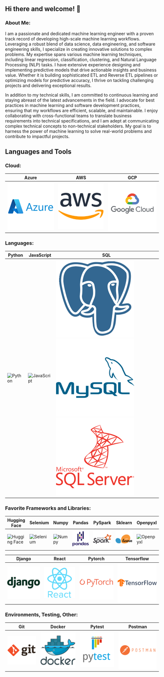 ## Hi there and welcome! 👋

### About Me:
I am a passionate and dedicated machine learning engineer with a proven track record of developing high-scale machine learning workflows. Leveraging a robust blend of data science, data engineering, and software engineering skills, I specialize in creating innovative solutions to complex problems. My expertise spans various machine learning techniques, including linear regression, classification, clustering, and Natural Language Processing (NLP) tasks. I have extensive experience designing and implementing predictive models that drive actionable insights and business value. Whether it is building sophisticated ETL and Reverse ETL pipelines or optimizing models for predictive accuracy, I thrive on tackling challenging projects and delivering exceptional results.

In addition to my technical skills, I am committed to continuous learning and staying abreast of the latest advancements in the field. I advocate for best practices in machine learning and software development practices, ensuring that my workflows are efficient, scalable, and maintainable. I enjoy collaborating with cross-functional teams to translate business requirements into technical specifications, and I am adept at communicating complex technical concepts to non-technical stakeholders. My goal is to harness the power of machine learning to solve real-world problems and contribute to impactful projects.

## Languages and Tools

### Cloud:
| &nbsp;&nbsp;&nbsp;Azure&nbsp;&nbsp;&nbsp; | &nbsp;&nbsp;&nbsp;AWS&nbsp;&nbsp;&nbsp; | &nbsp;&nbsp;&nbsp;&nbsp;&nbsp;&nbsp;GCP&nbsp;&nbsp;&nbsp;&nbsp;&nbsp;&nbsp; |
|-------|-----|-----|
|![Azure](https://github.com/devicons/devicon/blob/master/icons/azure/azure-original-wordmark.svg) | ![AWS](https://github.com/devicons/devicon/blob/master/icons/amazonwebservices/amazonwebservices-original-wordmark.svg) | ![GCP](https://github.com/devicons/devicon/blob/master/icons/googlecloud/googlecloud-original-wordmark.svg) |

### Languages:
| Python | JavaScript |  &nbsp;&nbsp;&nbsp;SQL&nbsp;&nbsp;&nbsp;  |
|--------|------------|-------------------------------------------|
| ![Python](https://cdn.jsdelivr.net/gh/devicons/devicon/icons/python/python-original.svg) | ![JavaScript](https://cdn.jsdelivr.net/gh/devicons/devicon/icons/javascript/javascript-original.svg)                    | ![SQL](https://github.com/devicons/devicon/blob/master/icons/postgresql/postgresql-plain.svg) ![SQL](https://github.com/devicons/devicon/blob/master/icons/mysql/mysql-plain-wordmark.svg) ![SQL](https://github.com/devicons/devicon/blob/master/icons/microsoftsqlserver/microsoftsqlserver-plain-wordmark.svg)

### Favorite Frameworks and Libraries:

| Hugging Face | Selenium | Numpy | Pandas | PySpark | Sklearn | Openpyxl |
|--------------|----------|-------|--------|---------|---------|----------|
| ![Hugging Face](https://huggingface.co/front/assets/huggingface_logo-noborder.svg) | ![Selenium](https://cdn.jsdelivr.net/gh/devicons/devicon/icons/selenium/selenium-original.svg) | ![Numpy](https://cdn.jsdelivr.net/gh/devicons/devicon/icons/numpy/numpy-original.svg) | ![Pandas](https://github.com/devicons/devicon/blob/master/icons/pandas/pandas-original-wordmark.svg) | ![Spark](https://github.com/devicons/devicon/blob/master/icons/apachespark/apachespark-original-wordmark.svg) | ![Scikitlearn](https://github.com/devicons/devicon/blob/master/icons/scikitlearn/scikitlearn-original.svg) | ![Openpyxl](https://openpyxl.readthedocs.io/en/stable/_static/logo.png) | 

 | Django | React | Pytorch | Tensorflow |
 |--------|-------|---------|------------|
 | ![Django](https://github.com/devicons/devicon/blob/master/icons/django/django-plain-wordmark.svg) | ![React](https://github.com/devicons/devicon/blob/master/icons/react/react-original-wordmark.svg) | ![Pytorch](https://github.com/devicons/devicon/blob/master/icons/pytorch/pytorch-plain-wordmark.svg) | ![Tensorflow](https://github.com/devicons/devicon/blob/master/icons/tensorflow/tensorflow-original-wordmark.svg) |

### Environments, Testing, Other:
| &nbsp;&nbsp;&nbsp;Git&nbsp;&nbsp;&nbsp; | &nbsp;&nbsp;&nbsp;Docker&nbsp;&nbsp;&nbsp; | &nbsp;&nbsp;&nbsp;Pytest&nbsp;&nbsp;&nbsp; | &nbsp;&nbsp;&nbsp;Postman&nbsp;&nbsp;&nbsp; |
|-----|--------|--------|---------|
|![Git](https://github.com/devicons/devicon/blob/master/icons/git/git-original-wordmark.svg) | ![Docker](https://github.com/devicons/devicon/blob/master/icons/docker/docker-original-wordmark.svg) | ![Pytest](https://github.com/devicons/devicon/blob/master/icons/pytest/pytest-original-wordmark.svg) | ![Postman](https://github.com/devicons/devicon/blob/master/icons/postman/postman-plain-wordmark.svg) |


<!--
**samlexrod/samlexrod** is a ✨ _special_ ✨ repository because its `README.md` (this file) appears on your GitHub profile.

Here are some ideas to get you started:

- 🔭 I’m currently working on ...
- 🌱 I’m currently learning ...
- 👯 I’m looking to collaborate on ...
- 🤔 I’m looking for help with ...
- 💬 Ask me about ...
- 📫 How to reach me: ...
- 😄 Pronouns: ...
- ⚡ Fun fact: ...
-->
